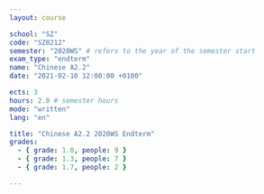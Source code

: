 ```yaml
---
layout: course

school: "SZ"
code: "SZ0212"
semester: "2020WS" # refers to the year of the semester start
exam_type: "endterm"
name: "Chinese A2.2"
date: "2021-02-10 12:00:00 +0100"

ects: 3
hours: 2.0 # semester hours
mode: "written"
lang: "en"

title: "Chinese A2.2 2020WS Endterm"
grades:
  - { grade: 1.0, people: 9 }
  - { grade: 1.3, people: 7 }
  - { grade: 1.7, people: 2 }

---
```



